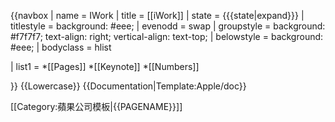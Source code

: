 {{navbox
| name  = IWork
| title = [[iWork]]
| state         = {{{state|expand}}}
| titlestyle    = background: #eee;
| evenodd       = swap
| groupstyle    = background: #f7f7f7; text-align: right; vertical-align: text-top;
| belowstyle    = background: #eee;
| bodyclass     = hlist

| list1 =
*[[Pages]]
*[[Keynote]]
*[[Numbers]]

}}<noinclude>
{{Lowercase}}
{{Documentation|Template:Apple/doc}}

[[Category:蘋果公司模板|{{PAGENAME}}]]
</noinclude>